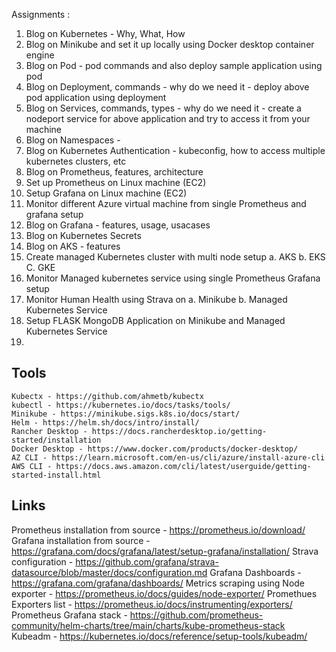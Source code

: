 
Assignments :
1. Blog on Kubernetes - Why, What, How
2. Blog on Minikube and set it up locally using Docker desktop container engine
3. Blog on Pod - pod commands and also deploy sample application using pod
4. Blog on Deployment, commands - why do we need it - deploy above pod application using deployment
5. Blog on Services, commands, types - why do we need it - create a nodeport service for above application and try to access it from your machine
6. Blog on Namespaces - 
7. Blog on Kubernetes Authentication - kubeconfig, how to access multiple kubernetes clusters, etc
8. Blog on Prometheus, features, architecture
9. Set up Prometheus on Linux machine (EC2)
10. Setup Grafana on Linux machine (EC2)
11. Monitor different Azure virtual machine from single Prometheus and grafana setup 
12. Blog on Grafana - features, usage, usacases
13. Blog on Kubernetes Secrets
14. Blog on AKS - features
15. Create managed Kubernetes cluster with multi node setup
      a. AKS
      b. EKS
      C. GKE
17. Monitor Managed kubernetes service using single Prometheus Grafana setup
18. Monitor Human Health using Strava on
    a. Minikube
    b. Managed Kubernetes Service
20. Setup FLASK MongoDB Application on Minikube and Managed Kubernetes Service
21. 



## Tools 
```
Kubectx - https://github.com/ahmetb/kubectx
kubectl - https://kubernetes.io/docs/tasks/tools/
Minikube - https://minikube.sigs.k8s.io/docs/start/
Helm - https://helm.sh/docs/intro/install/
Rancher Desktop - https://docs.rancherdesktop.io/getting-started/installation
Docker Desktop - https://www.docker.com/products/docker-desktop/
AZ CLI - https://learn.microsoft.com/en-us/cli/azure/install-azure-cli
AWS CLI - https://docs.aws.amazon.com/cli/latest/userguide/getting-started-install.html
```


## Links 
Prometheus installation from source - https://prometheus.io/download/
Grafana installation from source - https://grafana.com/docs/grafana/latest/setup-grafana/installation/
Strava configuration - https://github.com/grafana/strava-datasource/blob/master/docs/configuration.md
Grafana Dashboards - https://grafana.com/grafana/dashboards/
Metrics scraping using Node exporter - https://prometheus.io/docs/guides/node-exporter/
Promethues Exporters list - https://prometheus.io/docs/instrumenting/exporters/
Prometheus Grafana stack - https://github.com/prometheus-community/helm-charts/tree/main/charts/kube-prometheus-stack
Kubeadm - https://kubernetes.io/docs/reference/setup-tools/kubeadm/


